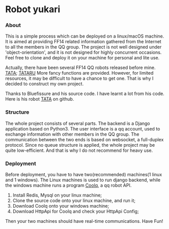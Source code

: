 # Robot yukari

### About
This is a simple process which can be deployed on a linux/macOS machine.
It is aimed at providing FF14 related information gathered 
from the Internet to all the members in the QQ group.  The project is
not well designed under 'object-orientation', and it is not designed for highly
concurrent occasions. Feel free to clone and deploy it on your machine for personal 
and lite use.


Actually, there have been several FF14 QQ robots released before mine.
[TATA](https://bbs.nga.cn/read.php?tid=14726260&rand=978);
[TATARU](https://bbs.nga.cn/read.php?tid=14654174&rand=524) More fancy
functions are provided.  However, for limited resources, it may be difficult to
have a chance to get one.  That is why I decided to construct my own project.

Thanks to Bluefissure and his source code.  I have learnt a lot from his code.
Here is his robot [TATA](https://github.com/Bluefissure/FFXIVBOT/) on github.

### Structure
The whole project consists of several parts.  The backend is a Django application
based on Python3.  The user interface is a qq account, used to exchange information
with other members in the QQ group.  The communication between the two ends is based on
websocket, a full-duplex protocol.  Since no queue structure is applied, the whole
project may be quite low-efficient. And that is why I do not recommend for heavy use.

### Deployment
Before deployment, you have to have two(recommended) machines(1 linux and 1 windows).
The Linux machines is used to run django backend, while the windows machine runs a program
[Coolq](https://cqp.cc/), a qq robot API.
1. Install Redis, Mysql on your linux machine;
2. Clone the source code onto your linux machine, and run it;
3. Download Coolq onto your windows machine;
4. Download HttpApi for Coolq and check your HttpApi Config;

Then your two machines should have real-time communications.  Have Fun!
